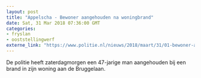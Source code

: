```yaml
---
layout: post
title: "Appelscha - Bewoner aangehouden na woningbrand"
date: Sat, 31 Mar 2018 07:36:00 GMT
categories: 
- fryslan 
- ooststellingwerf 
externe_link: "https://www.politie.nl/nieuws/2018/maart/31/01-bewoner-aangehouden-na-woningbrand.html"
---
```


De politie heeft zaterdagmorgen een 47-jarige man aangehouden bij een brand in zijn woning aan de Bruggelaan.
